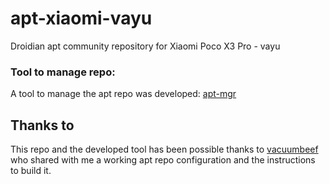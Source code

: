 # apt-xiaomi-vayu
Droidian apt community repository for Xiaomi Poco X3 Pro - vayu

### Tool to manage repo:
A tool to manage the apt repo was developed: [apt-mgr](https://github.com/berbascum/berb-apt-mgr)

## Thanks to
This repo and the developed tool has been possible thanks to [vacuumbeef](https://github.com/vacuumbeef/) who shared with me a working apt repo configuration and the instructions to build it.

